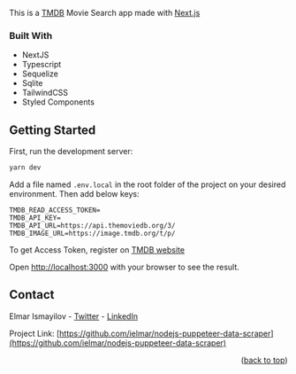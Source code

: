 This is a [TMDB](https://themoviedb.org) Movie Search app made with [Next.js](https://nextjs.org/)

### Built With

- NextJS
- Typescript
- Sequelize
- Sqlite
- TailwindCSS
- Styled Components

## Getting Started

First, run the development server:

```bash
yarn dev
```

Add a file named `.env.local` in the root folder of the project on your desired environment. Then add below keys:

```
TMDB_READ_ACCESS_TOKEN=
TMDB_API_KEY=
TMDB_API_URL=https://api.themoviedb.org/3/
TMDB_IMAGE_URL=https://image.tmdb.org/t/p/
```

To get Access Token, register on [TMDB website](https://developer.themoviedb.org/docs)

Open [http://localhost:3000](http://localhost:3000) with your browser to see the result.

## Contact

Elmar Ismayilov - [Twitter](https://twitter.com/i_elmar) - [LinkedIn](https://www.linkedin.com/in/elmar-ismayilov-5b125318/)

Project Link: [https://github.com/ielmar/nodejs-puppeteer-data-scraper](https://github.com/ielmar/nodejs-puppeteer-data-scraper)

<p align="right">(<a href="#readme-top">back to top</a>)</p>
